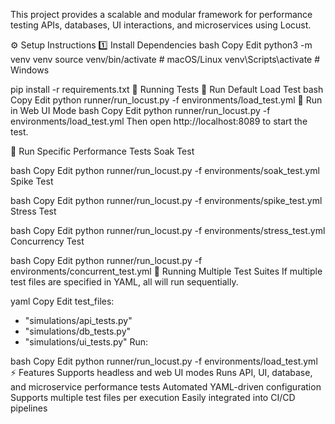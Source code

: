 This project provides a scalable and modular framework for performance testing APIs, databases, UI interactions, and microservices using Locust.

⚙️ Setup Instructions
1️⃣ Install Dependencies
bash
Copy
Edit
python3 -m venv venv
source venv/bin/activate  # macOS/Linux
venv\Scripts\activate      # Windows

pip install -r requirements.txt
🚀 Running Tests
🔹 Run Default Load Test
bash
Copy
Edit
python runner/run_locust.py -f environments/load_test.yml
🔹 Run in Web UI Mode
bash
Copy
Edit
python runner/run_locust.py -f environments/load_test.yml
Then open http://localhost:8089 to start the test.

🔹 Run Specific Performance Tests
Soak Test

bash
Copy
Edit
python runner/run_locust.py -f environments/soak_test.yml
Spike Test

bash
Copy
Edit
python runner/run_locust.py -f environments/spike_test.yml
Stress Test

bash
Copy
Edit
python runner/run_locust.py -f environments/stress_test.yml
Concurrency Test

bash
Copy
Edit
python runner/run_locust.py -f environments/concurrent_test.yml
🔄 Running Multiple Test Suites
If multiple test files are specified in YAML, all will run sequentially.

yaml
Copy
Edit
test_files:
  - "simulations/api_tests.py"
  - "simulations/db_tests.py"
  - "simulations/ui_tests.py"
Run:

bash
Copy
Edit
python runner/run_locust.py -f environments/load_test.yml
⚡ Features
Supports headless and web UI modes
Runs API, UI, database, and microservice performance tests
Automated YAML-driven configuration
Supports multiple test files per execution
Easily integrated into CI/CD pipelines

